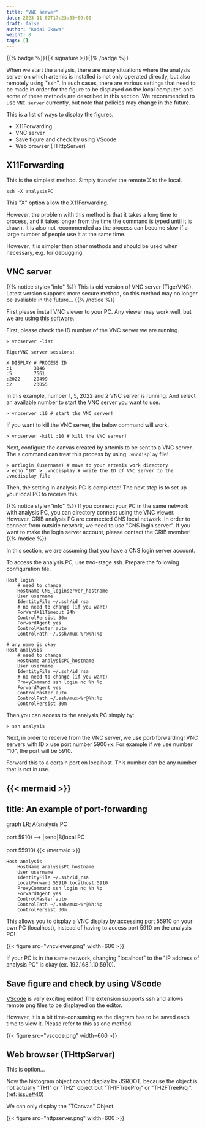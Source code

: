 ```yaml
---
title: "VNC server"
date: 2023-11-02T17:23:05+09:00
draft: false
author: "Kodai Okawa"
weight: 8
tags: []
---
```


{{% badge %}}{{< signature >}}{{% /badge %}}

When we start the analysis, there are many situations where the analysis server on which artemis is installed is not only operated directly, but also remotely using "ssh".
In such cases, there are various settings that need to be made in order for the figure to be displayed on the local computer, and some of these methods are described in this section.
We recommended to use `VNC server` currently, but note that policies may change in the future.

This is a list of ways to display the figures.
- X11Forwarding
- VNC server
- Save figure and check by using VScode
- Web browser (THttpServer)

## X11Forwarding

This is the simplest method.
Simply transfer the remote X to the local.

```shell { wrap="false" title="your local PC"}
ssh -X analysisPC
```

This "X" option allow the X11Forwarding.

However, the problem with this method is that it takes a long time to process, and it takes longer from the time the command is typed until it is drawn.
It is also not recommended as the process can become slow if a large number of people use it at the same time.

However, it is simpler than other methods and should be used when necessary, e.g. for debugging.


## VNC server
{{% notice style="info" %}}
This is old version of VNC server (TigerVNC). Latest version supports more secure method, so this method may no longer be avaliable in the future...
{{% /notice %}}

First please install VNC viewer to your PC.
Any viewer may work well, but we are using [this software](https://www.realvnc.com/en/connect/download/viewer/).

First, please check the ID number of the VNC server we are running.

```shell { wrap="false" title="in analysis PC"}
> vncserver -list

TigerVNC server sessions:

X DISPLAY #	PROCESS ID
:1		  3146
:5		  7561
:2022	  29499
:2		  23055
```

In this example, number 1, 5, 2022 and 2 VNC server is running.
And select an available number to start the VNC server you want to use.

```shell { wrap="false" title="in analysis PC"}
> vncserver :10 # start the VNC server!
```

If you want to kill the VNC server, the below command will work.

```shell { wrap="false" title="in analysis PC"}
> vncserver -kill :10 # kill the VNC server!
```

Next, configure the canvas created by artemis to be sent to a VNC server.
The `a` command can treat this process by using `.vncdisplay` file!

```shell { wrap="false" title="in analysis PC"}
> artlogin (username) # move to your artemis work directory
> echo "10" > .vncdisplay # write the ID of VNC server to the .vncdisplay file
```

Then, the setting in analysis PC is completed!
The next step is to set up your local PC to receive this.

{{% notice style="info" %}}
If you connect your PC in the same network with analysis PC, you can directory connect using the VNC viewer.
However, CRIB analysis PC are connected CNS local network.
In order to connect from outside network, we need to use "CNS login server".
If you want to make the login server account, please contact the CRIB member!
{{% /notice %}}

In this section, we are assuming that you have a CNS login server account.

To access the analysis PC, use two-stage ssh. Prepare the following configuration file.

```aconf { wrap="false" title="in local PC, .ssh/config"}
Host login
    # need to change
    HostName CNS_loginserver_hostname
    User username
    IdentityFile ~/.ssh/id_rsa
    # no need to change (if you want)
    ForWardX11Timeout 24h
    ControlPersist 30m
    ForwardAgent yes
    ControlMaster auto
    ControlPath ~/.ssh/mux-%r@%h:%p

# any name is okay
Host analysis
    # need to change
    HostName analysisPC_hostname
    User username
    IdentityFile ~/.ssh/id_rsa
    # no need to change (if you want)
    ProxyCommand ssh login nc %h %p
    ForwardAgent yes
    ControlMaster auto
    ControlPath ~/.ssh/mux-%r@%h:%p
    ControlPersist 30m
```

Then you can access to the analysis PC simply by:
```shell { wrap="false" title="in local PC" }
> ssh analysis
```

Next, in order to receive from the VNC server, we use port-forwarding!
VNC servers with ID x use port number 5900+x.
For example if we use number "10", the port will be 5910.

Forward this to a certain port on localhost. This number can be any number that is not in use.

{{< mermaid >}}
---
title: An example of port-forwarding
---
graph LR;
    A(analysis PC<br></br>port 5910) --> |send|B(local PC<br></br>port 55910)
{{< /mermaid >}}

```aconf { wrap="false" title="in local PC, .ssh/config" hl_lines="5"}
Host analysis
    HostName analysisPC_hostname
    User username
    IdentityFile ~/.ssh/id_rsa
    LocalForward 55910 localhost:5910
    ProxyCommand ssh login nc %h %p
    ForwardAgent yes
    ControlMaster auto
    ControlPath ~/.ssh/mux-%r@%h:%p
    ControlPersist 30m
```

This allows you to display a VNC display by accessing port 55910 on your own PC (localhost), instead of having to access port 5910 on the analysis PC!

{{< figure src="vncviewer.png" width=600 >}}

If your PC is in the same network, changing "localhost" to the "IP address of analysis PC" is okay (ex. 192.168.1.10:5910).


## Save figure and check by using VScode

[VScode](https://code.visualstudio.com/) is very exciting editor!
The extension supports ssh and allows remote png files to be displayed on the editor.

However, it is a bit time-consuming as the diagram has to be saved each time to view it.
Please refer to this as one method.

{{< figure src="vscode.png" width=600 >}}

## Web browser (THttpServer)

This is option...

Now the histogram object cannot display by JSROOT, because the object is not actually "TH1" or "TH2" object but "TH1FTreeProj" or "TH2FTreeProj".
(ref: [issue#40](https://github.com/artemis-dev/artemis/issues/40))

We can only display the "TCanvas" Object.

{{< figure src="httpserver.png" width=600 >}}

